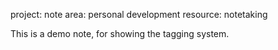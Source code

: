 project: note
area: personal development
resource: notetaking

This is a demo note, for showing the tagging system.
